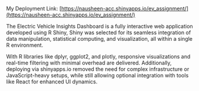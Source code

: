 My Deployment Link: [https://nausheen-acc.shinyapps.io/ev_assignment/](https://nausheen-acc.shinyapps.io/ev_assignment/)


The Electric Vehicle Insights Dashboard is a fully interactive web application developed using R Shiny, Shiny was selected for its seamless integration of data manipulation, statistical computing, and visualization, all within a single R environment.

With R libraries like dplyr, ggplot2, and plotly, responsive visualizations and real-time filtering with minimal overhead are delivered. Additionally, deploying via shinyapps.io removed the need for complex infrastructure or JavaScript-heavy setups, while still allowing optional integration with tools like React for enhanced UI dynamics.
